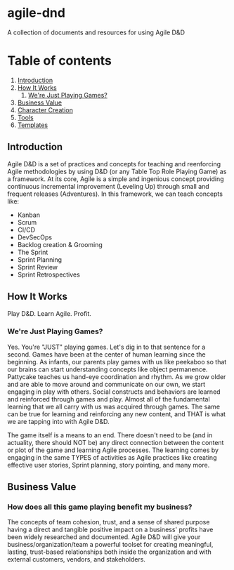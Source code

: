 # agile-dnd
A collection of documents and resources for using Agile D&amp;D

# Table of contents
1. [Introduction](#introduction)
2. [How It Works](#howitworks)
    1. [We're Just Playing Games?](#justgames)
3. [Business Value](#busval)
4. [Character Creation](/character-creation/)
5. [Tools](/tools/)
6. [Templates](/templates/)

## Introduction <a name="introduction"></a>
Agile D&D is a set of practices and concepts for teaching and reenforcing Agile methodologies by using D&D (or any Table Top Role Playing Game) as a framework.  At its core, Agile is a simple and ingenious concept providing continuous incremental improvement (Leveling Up) through small and frequent releases (Adventures). In this framework, we can teach concepts like:

* Kanban
* Scrum
* CI/CD
* DevSecOps
* Backlog creation & Grooming
* The Sprint
* Sprint Planning
* Sprint Review
* Sprint Retrospectives

## How It Works <a name="howitworks"></a>
Play D&D. Learn Agile. Profit.

### We're Just Playing Games? <a name="justgames"></a>
Yes. You're "JUST" playing games.  Let's dig in to that sentence for a second.  Games have been at the center of human learning since the beginning. As infants, our parents play games with us like peekaboo so that our brains can start understanding concepts like object permanence.  Pattycake teaches us hand-eye coordination and rhythm. As we grow older and are able to move around and communicate on our own, we start engaging in play with others. Social constructs and behaviors are learned and reinforced through games and play.  Almost all of the fundamental learning that we all carry with us was acquired through games. The same can be true for learning and reinforcing any new content, and THAT is what we are tapping into with Agile D&D.

The game itself is a means to an end. There doesn't need to be (and in actuality, there should NOT be) any direct connection between the content or plot of the game and learning Agile processes. The learning comes by engaging in the same TYPES of activities as Agile practices like creating effective user stories, Sprint planning, story pointing, and many more.

## Business Value <a name="busval"></a>
### How does all this game playing benefit my business?

The concepts of team cohesion, trust, and a sense of shared purpose having a direct and tangible positive impact on a business' profits have been widely researched and documented. Agile D&D will give your business/organization/team a powerful toolset for creating meaningful, lasting, trust-based relationships both inside the organization and with external customers, vendors, and stakeholders.  
